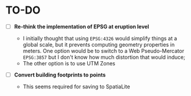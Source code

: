 # TO-DO

- [ ] **Re-think the implementation of EPSG at eruption level**
    - I initially thought that using `EPSG:4326` would simplify things at a global scale, but it prevents computing geometry properties in meters. One option would be to switch to a Web Pseudo-Mercator `EPSG:3857` but I don't know how much distortion that would induce;
    - The other option is to use UTM Zones


- [ ] **Convert building footprints to points**
  - This seems required for saving to SpatiaLite